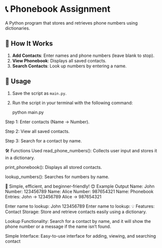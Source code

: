 # 📞 Phonebook Assignment

A Python program that stores and retrieves phone numbers using dictionaries.

## 📝 How It Works
1. **Add Contacts**: Enter names and phone numbers (leave blank to stop).
2. **View Phonebook**: Displays all saved contacts.
3. **Search Contacts**: Look up numbers by entering a name.

## 🚀 Usage

1. Save the script as `main.py`.
2. Run the script in your terminal with the following command:

   python main.py
   
Step 1: Enter contacts (Name → Number).

Step 2: View all saved contacts.

Step 3: Search for a contact by name.

🛠 Functions Used
read_phone_numbers(): Collects user input and stores it in a dictionary.

print_phonebook(): Displays all stored contacts.

lookup_numbers(): Searches for numbers by name.

📌 Simple, efficient, and beginner-friendly! 😊
Example Output
Name: John
Number: 123456789
Name: Alice
Number: 987654321
Name: 
Phonebook Entries:
John -> 123456789
Alice -> 987654321

Enter name to lookup: John
123456789
Enter name to lookup: 
💡 Features:
Contact Storage: Store and retrieve contacts easily using a dictionary.

Lookup Functionality: Search for a contact by name, and it will show the phone number or a message if the name isn’t found.

Simple Interface: Easy-to-use interface for adding, viewing, and searching contact